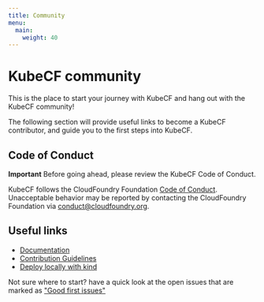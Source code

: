 ```yaml
---
title: Community
menu:
  main:
    weight: 40
---
```



# KubeCF community

This is the place to start your journey with KubeCF and hang out with the KubeCF community!

The following section will provide useful links to become a KubeCF contributor, and guide you to the first steps into KubeCF.

## Code of Conduct

**Important** Before going ahead, please review the KubeCF Code of Conduct.

KubeCF follows the CloudFoundry Foundation [Code of Conduct](https://www.cloudfoundry.org/code-of-conduct/). Unacceptable behavior may be reported by contacting the CloudFoundry Foundation via <conduct@cloudfoundry.org>.

## Useful links

- [Documentation](https://kubecf.suse.dev/docs)
- [Contribution Guidelines](https://kubecf.suse.dev/docs/contribution-guidelines/)
- [Deploy locally with kind](https://kubecf.suse.dev/docs/tutorials/deploy-kind/)

Not sure where to start? have a quick look at the open issues that are marked as ["Good first issues"](https://github.com/cloudfoundry-incubator/kubecf/issues?q=is%3Aissue+is%3Aopen+label%3A%22good+first+issue%22)